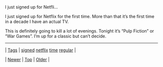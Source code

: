 <!--
title: I just signed up for Netflix for the first time. More than that it&rsquo;s the first time in a decade I have an actual TV. This is definitely going to kill a lot of evenings. Tonight it&rsquo;s &ldquo;Pulp Fiction&rdquo; or &ldquo;War Games&rdquo;. I&rsquo;m up for a classic but can&rsquo;t decide.
date: 2020-06-28T15:27:00.373Z
tags: signed, netflix, time, regular
-->


I just signed up for Netfli...

<p>I just signed up for Netflix for the first time. More than that  it&rsquo;s the first time in a decade I have an actual TV.</p>

<p>This is definitely going to kill a lot of evenings. Tonight it&rsquo;s &ldquo;Pulp Fiction&rdquo; or &ldquo;War Games&rdquo;. I&rsquo;m up for a classic but can&rsquo;t decide.</p>

<!--BOTTOM-POST-NAVIGATION-->
---

| [Tags](tags.md) | [signed](tag-signed.md) [netflix](tag-netflix.md) [time](tag-time.md) [regular](tag-regular.md) |

| [Newer](95846227304.md) | [Top](index.md) | [Older](95848855344.md) |